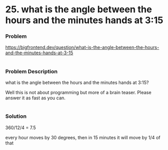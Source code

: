 # 25. what is the angle between the hours and the minutes hands at 3:15

### Problem

https://bigfrontend.dev/question/what-is-the-angle-between-the-hours-and-the-minutes-hands-at-3-15

#

### Problem Description

what is the angle between the hours and the minutes hands at 3:15?

Well this is not about programming but more of a brain teaser. Please answer it as fast as you can.

#

### Solution

360/12/4 = 7.5

every hour moves by 30 degrees, then in 15 minutes it will move by 1/4 of that
